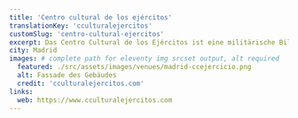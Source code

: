 ```yaml
---
title: 'Centro cultural de los ejércitos'
translationKey: 'cculturalejercitos'
customSlug: 'centro-cultural-ejercitos'
excerpt: Das Centro Cultural de los Ejércitos ist eine militärische Bildungseinrichtung, die sich derzeit in der Gran Vía 13 in Madrid befindet. Das Gebäude ist auch unter dem Namen Casino Militar bekannt.
city: Madrid
images: # complete path for eleventy img srcset output, alt required
  featured: ./src/assets/images/venues/madrid-ccejercicio.png
  alt: Fassade des Gebäudes
  credit: 'cculturalejercitos.com'
links:
  web: https://www.cculturalejercitos.com
---
```

